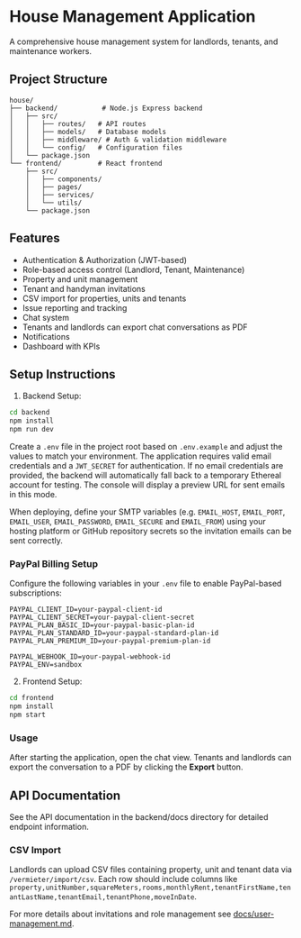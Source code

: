 # House Management Application

A comprehensive house management system for landlords, tenants, and maintenance workers.

## Project Structure

```
house/
├── backend/           # Node.js Express backend
│   ├── src/
│   │   ├── routes/   # API routes
│   │   ├── models/   # Database models
│   │   ├── middleware/ # Auth & validation middleware
│   │   └── config/   # Configuration files
│   └── package.json
└── frontend/         # React frontend
    ├── src/
    │   ├── components/
    │   ├── pages/
    │   ├── services/
    │   └── utils/
    └── package.json
```

## Features

- Authentication & Authorization (JWT-based)
- Role-based access control (Landlord, Tenant, Maintenance)
- Property and unit management
- Tenant and handyman invitations
- CSV import for properties, units and tenants
- Issue reporting and tracking
- Chat system
- Tenants and landlords can export chat conversations as PDF
- Notifications
- Dashboard with KPIs

## Setup Instructions

1. Backend Setup:
```bash
cd backend
npm install
npm run dev
```

Create a `.env` file in the project root based on `.env.example` and adjust the
values to match your environment. The application requires valid email
credentials and a `JWT_SECRET` for authentication. If no email credentials are
provided, the backend will automatically fall back to a temporary Ethereal
account for testing. The console will display a preview URL for sent emails in
this mode.

When deploying, define your SMTP variables (e.g. `EMAIL_HOST`, `EMAIL_PORT`,
`EMAIL_USER`, `EMAIL_PASSWORD`, `EMAIL_SECURE` and `EMAIL_FROM`) using your
hosting platform or GitHub repository secrets so the invitation emails can be
sent correctly.

### PayPal Billing Setup

Configure the following variables in your `.env` file to enable PayPal-based
subscriptions:

```
PAYPAL_CLIENT_ID=your-paypal-client-id
PAYPAL_CLIENT_SECRET=your-paypal-client-secret
PAYPAL_PLAN_BASIC_ID=your-paypal-basic-plan-id
PAYPAL_PLAN_STANDARD_ID=your-paypal-standard-plan-id
PAYPAL_PLAN_PREMIUM_ID=your-paypal-premium-plan-id

PAYPAL_WEBHOOK_ID=your-paypal-webhook-id
PAYPAL_ENV=sandbox
```

2. Frontend Setup:
```bash
cd frontend
npm install
npm start
```

### Usage

After starting the application, open the chat view. Tenants and landlords can
export the conversation to a PDF by clicking the **Export** button.

## API Documentation

See the API documentation in the backend/docs directory for detailed endpoint information.

### CSV Import

Landlords can upload CSV files containing property, unit and tenant data via `/vermieter/import/csv`.
Each row should include columns like `property,unitNumber,squareMeters,rooms,monthlyRent,tenantFirstName,tenantLastName,tenantEmail,tenantPhone,moveInDate`.

For more details about invitations and role management see [docs/user-management.md](docs/user-management.md).

